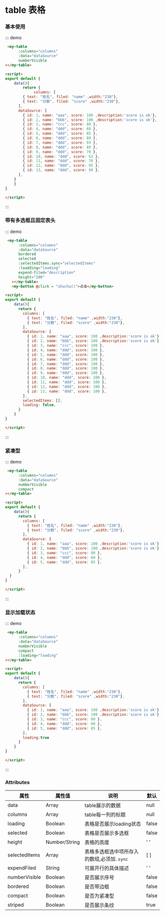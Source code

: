 # table 表格

### 基本使用
::: demo
```html
 <my-table
      :columns="columns"
      :data="dataSource"
      numberVisible
></my-table>   

<script>
export default {
    data(){
        return {
             columns: [
        { text: "姓名", filed: "name" ,width:"230"},
        { text: "分数", filed: "score" ,width:"230"},
      ],
      dataSource: [
        { id: 1, name: "aaa", score: 100 ,description:'score is ok'},
        { id: 2, name: "bbb", score: 100 ,description:'score is ok'},
        { id: 3, name: "ccc", score: 80 },
        { id: 4, name: "ddd", score: 60 },
        { id: 5, name: "ddd", score: 85 },
        { id: 6, name: "ddd", score: 88 },
        { id: 7, name: "ddd", score: 93 },
        { id: 8, name: "ddd", score: 89 },
        { id: 9, name: "ddd", score: 70 },
        { id: 10, name: "ddd", score: 63 },
        { id: 11, name: "ddd", score: 76 },
        { id: 12, name: "ddd", score: 95 },
        { id: 13, name: "ddd", score: 99 },
      ],
    }
    }
}

</script> 
```
:::

### 带有多选框且固定表头
::: demo
```html
 <my-table
      :columns="columns"
      :data="dataSource"
      bordered
      selected
      :selectedItems.sync="selectedItems"
      :loadding="loading"
      expend-filed="description"
      height="200"
   ></my-table>   
   <my-button @click = "shuchu()">点击</my-button>

<script>
export default {
    data(){
      return {
        columns: [
          { text: "姓名", filed: "name" ,width:"230"},
          { text: "分数", filed: "score" ,width:"230"},
        ],
        dataSource: [
          { id: 1, name: "aaa", score: 100 ,description:'score is ok'},
          { id: 2, name: "bbb", score: 100 ,description:'score is ok'},
          { id: 3, name: "ccc", score: 100 },
          { id: 4, name: "ddd", score: 100 },
          { id: 5, name: "ddd", score: 100 },
          { id: 6, name: "ddd", score: 100 },
          { id: 7, name: "ddd", score: 100 },
          { id: 8, name: "ddd", score: 100 },
          { id: 9, name: "ddd", score: 100 },
          { id: 10, name: "ddd", score: 100 },
          { id: 11, name: "ddd", score: 100 },
          { id: 12, name: "ddd", score: 100 },
          { id: 13, name: "ddd", score: 100 },
        ],
        selectedItems: [],
        loading: false,
      }
    }
}

</script>
```
:::


### 紧凑型
::: demo
```html
 <my-table
      :columns="columns"
      :data="dataSource"
      numberVisible
      compact
></my-table>   

<script>
export default {
    data(){
      return {
        columns: [
          { text: "姓名", filed: "name" ,width:"230"},
          { text: "分数", filed: "score" ,width:"230"},
        ],
        dataSource: [
          { id: 1, name: "aaa", score: 100 ,description:'score is ok'},
          { id: 2, name: "bbb", score: 100 ,description:'score is ok'},
          { id: 3, name: "ccc", score: 80 },
          { id: 4, name: "ddd", score: 60 },
          { id: 5, name: "ddd", score: 85 },
        ],
      }
  }
}

</script>
```
:::

### 显示加载状态
::: demo
```html
 <my-table
      :columns="columns"
      :data="dataSource"
      numberVisible
      compact
      :loading="loading"
></my-table>   

<script>
export default {
    data(){
      return {
        columns: [
          { text: "姓名", filed: "name" ,width:"230"},
          { text: "分数", filed: "score" ,width:"230"},
        ],
        dataSource: [
          { id: 1, name: "aaa", score: 100 ,description:'score is ok'},
          { id: 2, name: "bbb", score: 100 ,description:'score is ok'},
          { id: 3, name: "ccc", score: 80 },
          { id: 4, name: "ddd", score: 60 },
          { id: 5, name: "ddd", score: 85 },
        ],
        loading:true
      }
    }
}

</script>
```
:::


### Attributes
| 属性          | 属性值        | 说明                                       | 默认  |
| ------------- | ------------- | ------------------------------------------ | ----- |
| data          | Array         | table展示的数据                            | null  |
| columns       | Array         | table每一列的标题                          | null  |
| loading       | Boolean       | 表格是否展示loading状态                    | false |
| selected      | Boolean       | 表格是否展示多选框                         | false |
| height        | Number/String | 表格的高度                                 | ' '   |
| selectedItems | Array         | 表格多选框选中项所存入的数组,必须加`.sync` | [ ]   |
| expendFiled   | String        | 可展开行的具体描述                         | ' '   |
| numberVisible | Boolean       | 是否展示序号                               | false |
| bordered      | Boolean       | 是否带边框                                 | false |
| compact       | Boolean       | 是否为紧凑型                               | false |
| striped       | Boolean       | 是否展示条纹                               | true  |


